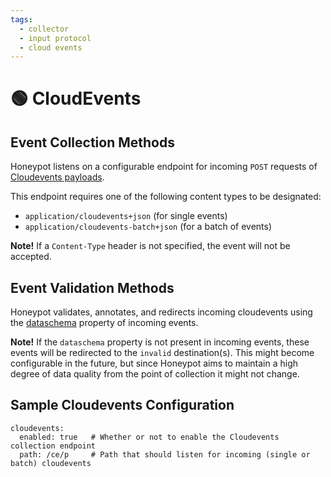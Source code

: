 ```yaml
---
tags:
  - collector
  - input protocol
  - cloud events
---
```


# 🟢 CloudEvents

## Event Collection Methods

Honeypot listens on a configurable endpoint for incoming `POST` requests of [Cloudevents payloads](https://github.com/cloudevents/spec/blob/v1.0.2/cloudevents/formats/json-format.md).


This endpoint requires one of the following content types to be designated:

  - `application/cloudevents+json` (for single events)
  - `application/cloudevents-batch+json` (for a batch of events)

**Note!** If a `Content-Type` header is not specified, the event will not be accepted.


## Event Validation Methods

Honeypot validates, annotates, and redirects incoming cloudevents using the [dataschema](https://github.com/cloudevents/spec/blob/main/cloudevents/spec.md#dataschema) property of incoming events.

**Note!** If the `dataschema` property is not present in incoming events, these events will be redirected to the `invalid` destination(s). This might become configurable in the future, but since Honeypot aims to maintain a high degree of data quality from the point of collection it might not change.


## Sample Cloudevents Configuration

```
cloudevents:
  enabled: true   # Whether or not to enable the Cloudevents collection endpoint
  path: /ce/p     # Path that should listen for incoming (single or batch) cloudevents
```